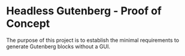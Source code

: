 # Headless Gutenberg - Proof of Concept

The purpose of this project is to establish the minimal requirements to generate Gutenberg blocks without a GUI.
